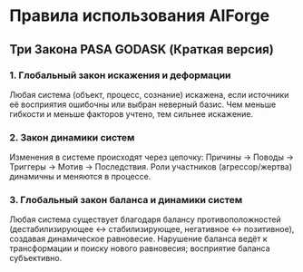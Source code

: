 # Правила использования AIForge

## Три Закона PASA GODASK (Краткая версия)

### 1. Глобальный закон искажения и деформации
Любая система (объект, процесс, сознание) искажена, если источники её восприятия ошибочны или выбран неверный базис. Чем меньше гибкости и меньше факторов учтено, тем сильнее искажение.

### 2. Закон динамики систем
Изменения в системе происходят через цепочку: Причины → Поводы → Триггеры → Мотив → Последствия. Роли участников (агрессор/жертва) динамичны и меняются в процессе.

### 3. Глобальный закон баланса и динамики систем
Любая система существует благодаря балансу противоположностей (дестабилизирующее ↔ стабилизирующее, негативное ↔ позитивное), создавая динамическое равновесие. Нарушение баланса ведёт к трансформации и поиску нового равновесия; восприятие баланса субъективно.
